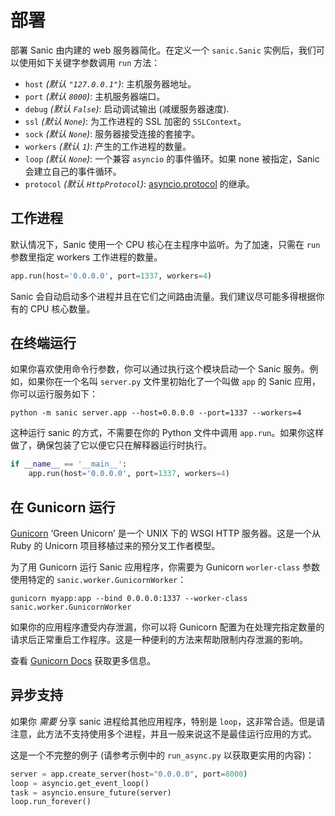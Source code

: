 # 部署

部署 Sanic 由内建的 web 服务器简化。在定义一个 `sanic.Sanic` 实例后，我们可以使用如下关键字参数调用 `run` 方法：

- `host` *(默认 `"127.0.0.1"`)*: 主机服务器地址。
- `port` *(默认 `8000`)*: 主机服务器端口。
- `debug` *(默认 `False`)*: 启动调试输出 (减缓服务器速度).
- `ssl` *(默认 `None`)*: 为工作进程的 SSL 加密的 `SSLContext`。
- `sock` *(默认 `None`)*: 服务器接受连接的套接字。
- `workers` *(默认 `1`)*: 产生的工作进程的数量。
- `loop` *(默认 `None`)*: 一个兼容 `asyncio` 的事件循环。如果 none 被指定，Sanic 会建立自己的事件循环。
- `protocol` *(默认 `HttpProtocol`)*: [asyncio.protocol](https://docs.python.org/3/library/asyncio-protocol.html#protocol-classes) 的继承。

## 工作进程

默认情况下，Sanic 使用一个 CPU 核心在主程序中监听。为了加速，只需在 `run` 参数里指定 workers 工作进程的数量。

```python
app.run(host='0.0.0.0', port=1337, workers=4)
```

Sanic 会自动启动多个进程并且在它们之间路由流量。我们建议尽可能多得根据你有的 CPU 核心数量。

## 在终端运行

如果你喜欢使用命令行参数，你可以通过执行这个模块启动一个 Sanic 服务。例如，如果你在一个名叫 `server.py` 文件里初始化了一个叫做 `app` 的 Sanic 应用，你可以运行服务如下：

`python -m sanic server.app --host=0.0.0.0 --port=1337 --workers=4`

这种运行 sanic 的方式，不需要在你的 Python 文件中调用 `app.run`。如果你这样做了，确保包装了它以便它只在解释器运行时执行。

```python
if __name__ == '__main__':
    app.run(host='0.0.0.0', port=1337, workers=4)
```

## 在 Gunicorn 运行

[Gunicorn](http://gunicorn.org/) ‘Green Unicorn’ 是一个 UNIX 下的 WSGI HTTP 服务器。这是一个从 Ruby 的 Unicorn 项目移植过来的预分叉工作者模型。

为了用 Gunicorn 运行 Sanic 应用程序，你需要为 Gunicorn `worler-class` 参数使用特定的 `sanic.worker.GunicornWorker`：

```
gunicorn myapp:app --bind 0.0.0.0:1337 --worker-class sanic.worker.GunicornWorker
```

如果你的应用程序遭受内存泄漏，你可以将 Gunicorn 配置为在处理完指定数量的请求后正常重启工作程序。这是一种便利的方法来帮助限制内存泄漏的影响。

查看 [Gunicorn Docs](http://docs.gunicorn.org/en/latest/settings.html#max-requests) 获取更多信息。

## 异步支持
如果你 *需要* 分享 sanic 进程给其他应用程序，特别是 `loop`，这非常合适。但是请注意，此方法不支持使用多个进程，并且一般来说这不是最佳运行应用的方式。

这是一个不完整的例子 (请参考示例中的 `run_async.py` 以获取更实用的内容)：

```python
server = app.create_server(host="0.0.0.0", port=8000)
loop = asyncio.get_event_loop()
task = asyncio.ensure_future(server)
loop.run_forever()
```
